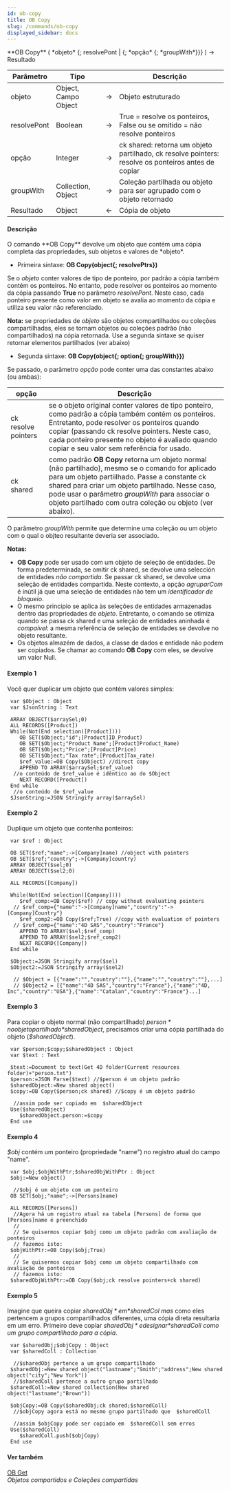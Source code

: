 ```yaml
---
id: ob-copy
title: OB Copy
slug: /commands/ob-copy
displayed_sidebar: docs
---
```


<!--REF #_command_.OB Copy.Syntax-->**OB Copy** ( *objeto* {; resolvePont | {; *opção* {; *groupWith*}}} )  -> Resultado<!-- END REF-->
<!--REF #_command_.OB Copy.Params-->
| Parâmetro | Tipo |  | Descrição |
| --- | --- | --- | --- |
| objeto | Object, Campo Object | &rarr; | Objeto estruturado |
| resolvePont | Boolean | &rarr; | True = resolve os ponteiros, False ou se omitido = não resolve ponteiros |
| opção | Integer | &rarr; | ck shared: retorna um objeto partilhado, ck resolve pointers: resolve os ponteiros antes de copiar |
| groupWith | Collection, Object | &rarr; | Coleção partilhada ou objeto para ser agrupado com o objeto retornado |
| Resultado | Object | &larr; | Cópia de objeto |

<!-- END REF-->

#### Descrição 

<!--REF #_command_.OB Copy.Summary-->O comando **OB Copy** devolve um objeto que contém uma cópia completa das propriedades, sub objetos e valores de *objeto*.<!-- END REF-->

* Primeira sintaxe: **OB Copy(object{; resolvePtrs})**

  
Se o *objeto* conter valores de tipo de ponteiro, por padrão a cópia também contém os ponteiros. No entanto, pode resolver os ponteiros ao momento da cópia passando **True** no parâmetro *resolvePont*. Neste caso, cada ponteiro presente como valor em objeto se avalia ao momento da cópia e utiliza seu valor não referenciado.

**Nota:** se propriedades de *objeto* são objetos compartilhados ou coleções compartilhadas, eles se tornam objetos ou coleções padrão (não compartilhados) na cópia retornada. Use a segunda sintaxe se quiser retornar elementos partilhados (ver abaixo)

* Segunda sintaxe: **OB Copy(object{; option{; groupWith}})**

Se passado, o parâmetro *opção* pode conter uma das constantes abaixo (ou ambas):

| **opção**           | **Descrição**                                                                                                                                                                                                                                                                                                         |
| ------------------- | --------------------------------------------------------------------------------------------------------------------------------------------------------------------------------------------------------------------------------------------------------------------------------------------------------------------- |
| ck resolve pointers | se o objeto original conter valores de tipo ponteiro, como padrão a cópia também contém os ponteiros. Entretanto, pode resolver os ponteiros quando copiar (passando ck resolve pointers. Neste caso, cada ponteiro presente no objeto é avaliado quando copiar e seu valor sem referência for usado.                 |
| ck shared           | como padrão **OB Copy** retorna um objeto normal (não partilhado), mesmo se o comando for aplicado para um objeto partiilhado. Passe a constante ck shared para criar um objeto partilhado. Nesse caso, pode usar o parâmetro *groupWith* para associar o objeto partilhado com outra coleção ou objeto (ver abaixo). |

O parâmetro *groupWith* permite que determine uma coleção ou um objeto com o qual o objteo resultante deveria ser associado.

**Notas:** 

* **OB Copy** pode ser usado com um objeto de seleção de entidades. De forma predeterminada, se omitir ck shared, se devolve uma selección de entidades *não compartida*. Se passar ck shared, se devolve uma seleção de entidades compartida. Neste contexto, a opção *agruparCom* é inútil já que uma seleção de entidades não tem um *identificador de bloqueio*.
* O mesmo principio se aplica às seleções de entidades armazenadas dentro das propriedades de *objeto*. Entretanto, o comando se otimiza quando se passa ck shared e uma seleção de entidades aninhada é *compaível*: a mesma referência de seleção de entidades se devolve no objeto resultante.
* Os objetos almazém de dados, a classe de dados e entidade não podem ser copiados. Se chamar ao comando **OB Copy** com eles, se devolve um valor Null.

#### Exemplo 1 

Você quer duplicar um objeto que contém valores simples:

```4d
 var $Object : Object
 var $JsonString : Text
 
 ARRAY OBJECT($arraySel;0)
 ALL RECORDS([Product])
 While(Not(End selection([Product])))
    OB SET($Object;"id";[Product]ID_Product)
    OB SET($Object;"Product Name";[Product]Product_Name)
    OB SET($Object;"Price";[Product]Price)
    OB SET($Object;"Tax rate";[Product]Tax_rate)
    $ref_value:=OB Copy($Object) //direct copy
    APPEND TO ARRAY($arraySel;$ref_value)
  //o conteúdo de $ref_value é idêntico ao do $Object
    NEXT RECORD([Product])
 End while
  //o conteúdo de $ref_value
 $JsonString:=JSON Stringify array($arraySel)
```

#### Exemplo 2 

Duplique um objeto que contenha ponteiros:

```4d
 var $ref : Object
 
 OB SET($ref;"name";->[Company]name) //object with pointers
 OB SET($ref;"country";->[Company]country)
 ARRAY OBJECT($sel;0)
 ARRAY OBJECT($sel2;0)
 
 ALL RECORDS([Company])
 
 While(Not(End selection([Company])))
    $ref_comp:=OB Copy($ref) // copy without evaluating pointers
  // $ref_comp={"name":"->[Company]name","country":"->[Company]Country"}
    $ref_comp2:=OB Copy($ref;True) //copy with evaluation of pointers
  // $ref_comp={"name":"4D SAS","country":"France"}
    APPEND TO ARRAY($sel;$ref_comp)
    APPEND TO ARRAY($sel2;$ref_comp2)
    NEXT RECORD([Company])
 End while
 
 $Object:=JSON Stringify array($sel)
 $Object2:=JSON Stringify array($sel2)
 
  // $Object = [{"name":"","country":""},{"name":"","country":""},...]
  // $Object2 = [{"name":"4D SAS","country":"France"},{"name":"4D, Inc","country":"USA"},{"name":"Catalan","country":"France"}...]
```

#### Exemplo 3 

Para copiar o objeto normal (não compartilhado) *$person* no objeto partilhado *$sharedObject*, precisamos criar uma cópia partilhada do objeto (*$sharedObject*).

```4d
 var $person;$copy;$sharedObject : Object
 var $text : Text
 
 $text:=Document to text(Get 4D folder(Current resources folder)+"person.txt")
 $person:=JSON Parse($text) //$person é um objeto padrão
 $sharedObject:=New shared object()
 $copy:=OB Copy($person;ck shared) //$copy é um objeto padrão
 
  //assim pode ser copiado em  $sharedObject
 Use($sharedObject)
    $sharedObject.person:=$copy
 End use
```

#### Exemplo 4 

*$obj* contém um ponteiro (propriedade "name") no registro atual do campo "name".

```4d
 var $obj;$objWithPtr;$sharedObjWithPtr : Object
 $obj:=New object()
 
  //$obj é um objeto com um ponteiro
 OB SET($obj;"name";->[Persons]name)
 
 ALL RECORDS([Persons])
  //Agora há um registro atual na tabela [Persons] de forma que [Persons]name é preenchido
  //
  // Se quisermos copiar $obj como um objeto padrão com avaliação de ponteiros
  // fazemos isto:
 $objWithPtr:=OB Copy($obj;True)
  //
  // Se quisermos copiar $obj como um objeto compartilhado com avaliação de ponteiros
  // fazemos isto:
 $sharedObjWithPtr:=OB Copy($obj;ck resolve pointers+ck shared)
```

#### Exemplo 5 

Imagine que queira copiar *$sharedObj* em *$sharedCol mas* como eles pertencem a grupos compartilhados diferentes, uma cópia direta resultaria em um erro. Primeiro deve copiar *$sharedObj* e designar *$sharedColl como um grupo compartilhado para a cópia*. 

```4d
 var $sharedObj;$objCopy : Object
 var $sharedColl : Collection
 
  //$sharedObj pertence a um grupo compartilhado
 $sharedObj:=New shared object("lastname";"Smith";"address";New shared object("city";"New York"))
  //$sharedColl pertence a outro grupo partilhado
 $sharedColl:=New shared collection(New shared object("lastname";"Brown"))
 
 $objCopy:=OB Copy($sharedObj;ck shared;$sharedColl)
  //$objCopy agora está no mesmo grupo partilhado que  $sharedColl
 
  //assim $objCopy pode ser copiado em  $sharedColl sem erros
 Use($sharedColl)
    $sharedColl.push($objCopy)
 End use
```

#### Ver também 

[OB Get](ob-get.md)  
*Objetos compartidos e Coleções compartidas*  